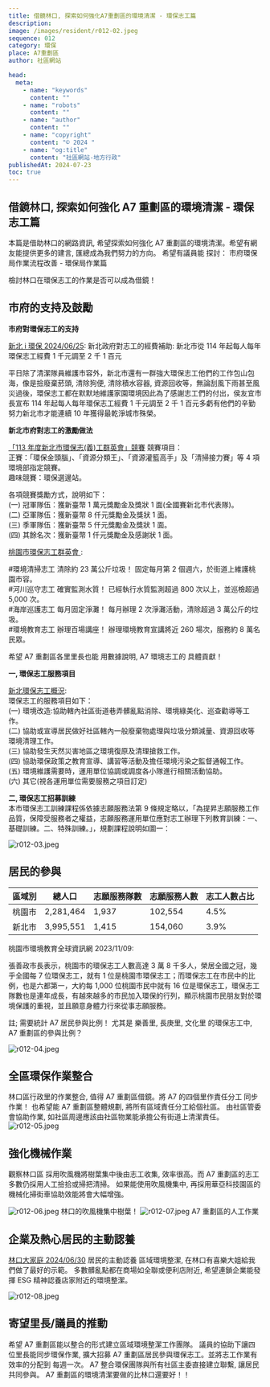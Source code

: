 ```yaml
---
title: 借鏡林口, 探索如何強化A7重劃區的環境清潔 - 環保志工篇
description:
image: /images/resident/r012-02.jpeg
sequence: 012
category: 環保
place: A7重劃區
author: 社區網站

head:
  meta:
    - name: "keywords"
      content: ""
    - name: "robots"
      content: ""
    - name: "author"
      content: ""
    - name: "copyright"
      content: "© 2024 "
    - name: "og:title"
      content: "社區網站-地方行政"
publishedAt: 2024-07-23
toc: true
---
```


## 借鏡林口, 探索如何強化 A7 重劃區的環境清潔 - 環保志工篇

本篇是借助林口的網路資訊, 希望探索如何強化 A7 重劃區的環境清潔。希望有網友能提供更多的建言, 匯總成為我們努力的方向。
希望有議員能 探討： 市府環保局作業流程改善 - 環保局作業篇

檢討林口在環保志工的作業是否可以成為借鏡！

## 市府的支持及鼓勵

**市府對環保志工的支持**

<a href="https://www.facebook.com/ntpclowcarbon/posts/pfbid031Zi2etcQUek6hXw9gtfkpddAcFJawB8e7qf2RTRx29GZJU5LeXVfkCLost8oxbG2l?rdid=JhPfzXtlCdBgtv9X">新北 i 環保 2024/06/25</a>: 新北政府對志工的經費補助: 新北市從 114 年起每人每年環保志工經費 1 千元調至 2 千 1 百元

平日除了清潔隊員維護市容外，新北市還有一群強大環保志工他們的工作包山包海，像是撿廢棄菸頭, 清除狗便, 清除積水容器, 資源回收等，無論刮風下雨甚至風災過後，環保志工都在默默地維護家園環境因此為了感謝志工們的付出，侯友宜市長宣布 114 年起每人每年環保志工經費 1 千元調至 2 千 1 百元多虧有他們的辛勤努力新北市才能連續 10 年獲得最乾淨城市殊榮。

**新北市府對志工的激勵做法**

<a href="https://www.epd.ntpc.gov.tw/Article/Info?ID=11361">「113 年度新北市環保志(義)工群英會」競賽</a>
競賽項目：  
正賽：「環保金頭腦」、「資源分類王」、「資源灌籃高手」及「清掃接力賽」等 4 項環境部指定競賽。  
趣味競賽：環保選邊站。

各項競賽獎勵方式，說明如下：  
(一) 冠軍隊伍：獲新臺幣 1 萬元獎勵金及獎狀 1 面(全國賽新北市代表隊)。  
(二) 亞軍隊伍：獲新臺幣 8 仟元獎勵金及獎狀 1 面。  
(三) 季軍隊伍：獲新臺幣 5 仟元獎勵金及獎狀 1 面。  
(四) 其餘名次：獲新臺幣 1 仟元獎勵金及感謝狀 1 面。

<a href="https://www.facebook.com/share/p/yfhQ9G2eg2fueiwZ/">桃園市環保志工群英會 </a>:

#環境清掃志工 清除約 23 萬公斤垃圾！ 固定每月第 2 個週六，於街道上維護桃園市容。  
#河川巡守志工 確實監測水質！ 已經執行水質監測超過 800 次以上，並巡檢超過 5,000 次。  
#海岸巡護志工 每月固定淨灘！ 每月辦理 2 次淨灘活動，清除超過 3 萬公斤的垃圾。  
#環境教育志工 辦理百場講座！ 辦理環境教育宣講將近 260 場次，服務約 8 萬名民眾。

希望 A7 重劃區各里里長也能 用數據說明, A7 環境志工的 具體貢獻！

**一, 環保志工服務項目**

<a href="https://www.bas.ntpc.gov.tw/userfiles/1180700/files/19.pdf">新北環保志工概況</a>:  
環保志工的服務項目如下：  
(一) 環境改造:協助轄內社區街道巷弄髒亂點消除、環境綠美化、巡查勸導等工作。  
(二) 協助或宣導居民做好社區轄內一般廢棄物處理與垃圾分類減量、資源回收等環境清理工作。  
(三) 協助發生天然災害地區之環境復原及清理搶救工作。  
(四) 協助環保政策之教育宣導、講習等活動及擔任環境污染之監督通報工作。
(五) 環境維護需要時，運用單位協調或調度各小隊進行相關活動協助。  
(六) 其它(視各運用單位需要服務之項目訂定)

**二, 環保志工招募訓練**  
本市環保志工訓練課程係依據志願服務法第 9 條規定略以，「為提昇志願服務工作  
品質，保障受服務者之權益，志願服務運用單位應對志工辦理下列教育訓練：一、基礎訓練。二、特殊訓練。」，規劃課程說明如圖一：

![r012-03.jpeg](/images/resident/r012-03.jpeg)

## 居民的參與

| 區域別 | 總人口    | 志願服務隊數 | 志願服務人數 | 志工人數占比 |
| ------ | --------- | ------------ | ------------ | ------------ |
| 桃園市 | 2,281,464 | 1,937        | 102,554      | 4.5%         |
| 新北市 | 3,995,551 | 1,415        | 154,060      | 3.9%         |

桃園市環境教育全球資訊網 2023/11/09:

張善政市長表示，桃園市的環保志工人數高達 3 萬 8 千多人，榮居全國之冠，幾乎全國每 7 位環保志工，就有 1 位是桃園市環保志工；而環保志工在市民中的比例，也是六都第一，大約每 1,000 位桃園市民中就有 16 位是環保志工，環保志工隊數也是連年成長，有越來越多的市民加入環保的行列，顯示桃園市民朋友對於環境保護的重視，並且願意身體力行來從事志願服務。

註; 需要統計 A7 居民參與比例！ 尤其是 樂善里, 長庚里, 文化里 的環保志工中, A7 重劃區的參與比例？

![r012-04.jpeg](/images/resident/r012-04.jpeg)

## 全區環保作業整合

林口區行政里的作業整合, 值得 A7 重劃區借鏡。將 A7 的四個里作責任分工 同步作業！ 也希望能 A7 重劃區整體規劃, 將所有區域責任分工給個社區。 由社區管委會協助作業, 如社區周邊應該由社區物業能承擔公有街道上清潔責任。
![r012-05.jpeg](/images/resident/r012-05.jpeg)

## 強化機械作業

觀察林口區 採用吹風機將樹葉集中後由志工收集, 效率很高。而 A7 重劃區的志工多數仍採用人工撿拾或掃把清掃。 如果能使用吹風機集中, 再採用華亞科技園區的機械化掃街車協助效能將會大幅增強。

![r012-06.jpeg](/images/resident/r012-06.jpeg)
林口的吹風機集中樹葉！
![r012-07.jpeg](/images/resident/r012-07.jpeg)
A7 重劃區的人工作業

## 企業及熱心居民的主動認養

<a href="https://www.facebook.com/share/p/xsW49BCJMUgrSMEz/">林口大家庭 2024/06/30</a> 居民的主動認養 區域環境整潔, 在林口有喜樂大姐給我們做了最好的示範。 多數髒亂點都在商場如全聯或便利店附近, 希望連鎖企業能發揮 ESG 精神認養店家附近的環境整潔。

![r012-08.jpeg](/images/resident/r012-08.jpeg)

## 寄望里長/議員的推動

希望 A7 重劃區能以整合的形式建立區域環境整潔工作團隊。 議員的協助下讓四位里長能同步環保作業, 擴大招募 A7 重劃區居民參與環保志工。並將志工作業有效率的分配到 每週一次。 A7 整合環保團隊與所有社區主委直接建立聯繫, 讓居民共同參與。 A7 重劃區的環境清潔要做的比林口還要好！！
